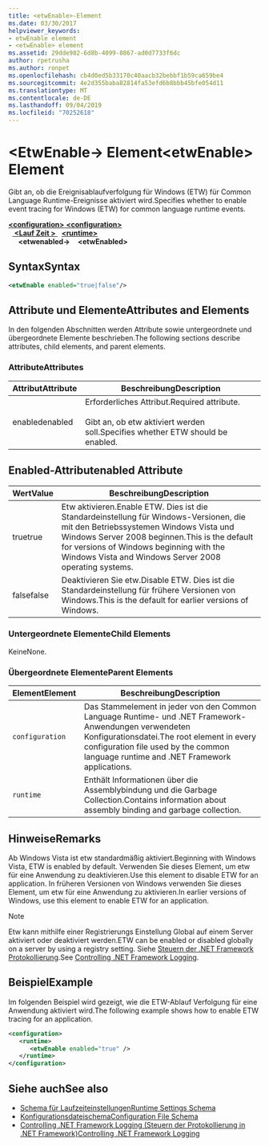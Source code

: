 ```yaml
---
title: <etwEnable>-Element
ms.date: 03/30/2017
helpviewer_keywords:
- etwEnable element
- <etwEnable> element
ms.assetid: 29dde982-6d8b-4099-8867-ad0d7733f6dc
author: rpetrusha
ms.author: ronpet
ms.openlocfilehash: cb4d0ed5b33170c40aacb32bebbf1b59ca659be4
ms.sourcegitcommit: 4e2d355baba82814fa53efd6b8bbb45bfe054d11
ms.translationtype: MT
ms.contentlocale: de-DE
ms.lasthandoff: 09/04/2019
ms.locfileid: "70252618"
---
```

# <a name="etwenable-element"></a><span data-ttu-id="4c3d9-102">\<EtwEnable-> Element</span><span class="sxs-lookup"><span data-stu-id="4c3d9-102">\<etwEnable> Element</span></span>
<span data-ttu-id="4c3d9-103">Gibt an, ob die Ereignisablaufverfolgung für Windows (ETW) für Common Language Runtime-Ereignisse aktiviert wird.</span><span class="sxs-lookup"><span data-stu-id="4c3d9-103">Specifies whether to enable event tracing for Windows (ETW) for common language runtime events.</span></span>  
  
<span data-ttu-id="4c3d9-104">[ **\<configuration>** ](../configuration-element.md)</span><span class="sxs-lookup"><span data-stu-id="4c3d9-104">[**\<configuration>**](../configuration-element.md)</span></span>\
<span data-ttu-id="4c3d9-105">&nbsp;&nbsp;[ **\<Lauf Zeit >** ](runtime-element.md)</span><span class="sxs-lookup"><span data-stu-id="4c3d9-105">&nbsp;&nbsp;[**\<runtime>**](runtime-element.md)</span></span>\
<span data-ttu-id="4c3d9-106">&nbsp;&nbsp;&nbsp;&nbsp; **\<etwenabled->**</span><span class="sxs-lookup"><span data-stu-id="4c3d9-106">&nbsp;&nbsp;&nbsp;&nbsp;**\<etwEnabled>**</span></span>  
  
## <a name="syntax"></a><span data-ttu-id="4c3d9-107">Syntax</span><span class="sxs-lookup"><span data-stu-id="4c3d9-107">Syntax</span></span>  
  
```xml  
<etwEnable enabled="true|false"/>  
```  
  
## <a name="attributes-and-elements"></a><span data-ttu-id="4c3d9-108">Attribute und Elemente</span><span class="sxs-lookup"><span data-stu-id="4c3d9-108">Attributes and Elements</span></span>  
 <span data-ttu-id="4c3d9-109">In den folgenden Abschnitten werden Attribute sowie untergeordnete und übergeordnete Elemente beschrieben.</span><span class="sxs-lookup"><span data-stu-id="4c3d9-109">The following sections describe attributes, child elements, and parent elements.</span></span>  
  
### <a name="attributes"></a><span data-ttu-id="4c3d9-110">Attribute</span><span class="sxs-lookup"><span data-stu-id="4c3d9-110">Attributes</span></span>  
  
|<span data-ttu-id="4c3d9-111">Attribut</span><span class="sxs-lookup"><span data-stu-id="4c3d9-111">Attribute</span></span>|<span data-ttu-id="4c3d9-112">Beschreibung</span><span class="sxs-lookup"><span data-stu-id="4c3d9-112">Description</span></span>|  
|---------------|-----------------|  
|<span data-ttu-id="4c3d9-113">enabled</span><span class="sxs-lookup"><span data-stu-id="4c3d9-113">enabled</span></span>|<span data-ttu-id="4c3d9-114">Erforderliches Attribut.</span><span class="sxs-lookup"><span data-stu-id="4c3d9-114">Required attribute.</span></span><br /><br /> <span data-ttu-id="4c3d9-115">Gibt an, ob etw aktiviert werden soll.</span><span class="sxs-lookup"><span data-stu-id="4c3d9-115">Specifies whether ETW should be enabled.</span></span>|  
  
## <a name="enabled-attribute"></a><span data-ttu-id="4c3d9-116">Enabled-Attribut</span><span class="sxs-lookup"><span data-stu-id="4c3d9-116">enabled Attribute</span></span>  
  
|<span data-ttu-id="4c3d9-117">Wert</span><span class="sxs-lookup"><span data-stu-id="4c3d9-117">Value</span></span>|<span data-ttu-id="4c3d9-118">Beschreibung</span><span class="sxs-lookup"><span data-stu-id="4c3d9-118">Description</span></span>|  
|-----------|-----------------|  
|<span data-ttu-id="4c3d9-119">true</span><span class="sxs-lookup"><span data-stu-id="4c3d9-119">true</span></span>|<span data-ttu-id="4c3d9-120">Etw aktivieren.</span><span class="sxs-lookup"><span data-stu-id="4c3d9-120">Enable ETW.</span></span> <span data-ttu-id="4c3d9-121">Dies ist die Standardeinstellung für Windows-Versionen, die mit den Betriebssystemen Windows Vista und Windows Server 2008 beginnen.</span><span class="sxs-lookup"><span data-stu-id="4c3d9-121">This is the default for versions of Windows beginning with the Windows Vista and Windows Server 2008 operating systems.</span></span>|  
|<span data-ttu-id="4c3d9-122">false</span><span class="sxs-lookup"><span data-stu-id="4c3d9-122">false</span></span>|<span data-ttu-id="4c3d9-123">Deaktivieren Sie etw.</span><span class="sxs-lookup"><span data-stu-id="4c3d9-123">Disable ETW.</span></span> <span data-ttu-id="4c3d9-124">Dies ist die Standardeinstellung für frühere Versionen von Windows.</span><span class="sxs-lookup"><span data-stu-id="4c3d9-124">This is the default for earlier versions of Windows.</span></span>|  
  
### <a name="child-elements"></a><span data-ttu-id="4c3d9-125">Untergeordnete Elemente</span><span class="sxs-lookup"><span data-stu-id="4c3d9-125">Child Elements</span></span>  
 <span data-ttu-id="4c3d9-126">Keine</span><span class="sxs-lookup"><span data-stu-id="4c3d9-126">None.</span></span>  
  
### <a name="parent-elements"></a><span data-ttu-id="4c3d9-127">Übergeordnete Elemente</span><span class="sxs-lookup"><span data-stu-id="4c3d9-127">Parent Elements</span></span>  
  
|<span data-ttu-id="4c3d9-128">Element</span><span class="sxs-lookup"><span data-stu-id="4c3d9-128">Element</span></span>|<span data-ttu-id="4c3d9-129">Beschreibung</span><span class="sxs-lookup"><span data-stu-id="4c3d9-129">Description</span></span>|  
|-------------|-----------------|  
|`configuration`|<span data-ttu-id="4c3d9-130">Das Stammelement in jeder von den Common Language Runtime- und .NET Framework-Anwendungen verwendeten Konfigurationsdatei.</span><span class="sxs-lookup"><span data-stu-id="4c3d9-130">The root element in every configuration file used by the common language runtime and .NET Framework applications.</span></span>|  
|`runtime`|<span data-ttu-id="4c3d9-131">Enthält Informationen über die Assemblybindung und die Garbage Collection.</span><span class="sxs-lookup"><span data-stu-id="4c3d9-131">Contains information about assembly binding and garbage collection.</span></span>|  
  
## <a name="remarks"></a><span data-ttu-id="4c3d9-132">Hinweise</span><span class="sxs-lookup"><span data-stu-id="4c3d9-132">Remarks</span></span>  
 <span data-ttu-id="4c3d9-133">Ab Windows Vista ist etw standardmäßig aktiviert.</span><span class="sxs-lookup"><span data-stu-id="4c3d9-133">Beginning with Windows Vista, ETW is enabled by default.</span></span> <span data-ttu-id="4c3d9-134">Verwenden Sie dieses Element, um etw für eine Anwendung zu deaktivieren.</span><span class="sxs-lookup"><span data-stu-id="4c3d9-134">Use this element to disable ETW for an application.</span></span> <span data-ttu-id="4c3d9-135">In früheren Versionen von Windows verwenden Sie dieses Element, um etw für eine Anwendung zu aktivieren.</span><span class="sxs-lookup"><span data-stu-id="4c3d9-135">In earlier versions of Windows, use this element to enable ETW for an application.</span></span>  
  
> [!NOTE]
> <span data-ttu-id="4c3d9-136">Etw kann mithilfe einer Registrierungs Einstellung Global auf einem Server aktiviert oder deaktiviert werden.</span><span class="sxs-lookup"><span data-stu-id="4c3d9-136">ETW can be enabled or disabled globally on a server by using a registry setting.</span></span> <span data-ttu-id="4c3d9-137">Siehe [Steuern der .NET Framework Protokollierung](../../../performance/controlling-logging.md).</span><span class="sxs-lookup"><span data-stu-id="4c3d9-137">See [Controlling .NET Framework Logging](../../../performance/controlling-logging.md).</span></span>  
  
## <a name="example"></a><span data-ttu-id="4c3d9-138">Beispiel</span><span class="sxs-lookup"><span data-stu-id="4c3d9-138">Example</span></span>  
 <span data-ttu-id="4c3d9-139">Im folgenden Beispiel wird gezeigt, wie die ETW-Ablauf Verfolgung für eine Anwendung aktiviert wird.</span><span class="sxs-lookup"><span data-stu-id="4c3d9-139">The following example shows how to enable ETW tracing for an application.</span></span>  
  
```xml  
<configuration>  
   <runtime>  
      <etwEnable enabled="true" />  
   </runtime>  
</configuration>  
```  
  
## <a name="see-also"></a><span data-ttu-id="4c3d9-140">Siehe auch</span><span class="sxs-lookup"><span data-stu-id="4c3d9-140">See also</span></span>

- [<span data-ttu-id="4c3d9-141">Schema für Laufzeiteinstellungen</span><span class="sxs-lookup"><span data-stu-id="4c3d9-141">Runtime Settings Schema</span></span>](index.md)
- [<span data-ttu-id="4c3d9-142">Konfigurationsdateischema</span><span class="sxs-lookup"><span data-stu-id="4c3d9-142">Configuration File Schema</span></span>](../index.md)
- [<span data-ttu-id="4c3d9-143">Controlling .NET Framework Logging (Steuern der Protokollierung in .NET Framework)</span><span class="sxs-lookup"><span data-stu-id="4c3d9-143">Controlling .NET Framework Logging</span></span>](../../../performance/controlling-logging.md)
